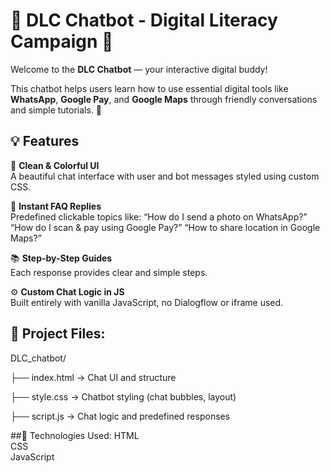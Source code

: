 # 🤖 DLC Chatbot - Digital Literacy Campaign 🧠

Welcome to the **DLC Chatbot** — your interactive digital buddy!  

This chatbot helps users learn how to use essential digital tools like **WhatsApp**, **Google Pay**, and **Google Maps** through friendly conversations and simple tutorials. 💬



## 💡 Features

🎨 **Clean & Colorful UI**  
  A beautiful chat interface with user and bot messages styled using custom CSS.

 💬 **Instant FAQ Replies**  
  Predefined clickable topics like:
   “How do I send a photo on WhatsApp?”
   “How do I scan & pay using Google Pay?”
   “How to share location in Google Maps?”

 📚 **Step-by-Step Guides**  
  Each response provides clear and simple steps.

 ⚙️ **Custom Chat Logic in JS**  
  Built entirely with vanilla JavaScript, no Dialogflow or iframe used.



## 📁 Project Files:

DLC_chatbot/

├── index.html → Chat UI and structure

├── style.css → Chatbot styling (chat bubbles, layout)

├── script.js → Chat logic and predefined responses

 ##🔧 Technologies Used:
 HTML  
 CSS  
 JavaScript

